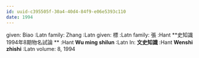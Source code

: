 ```yaml
---
id: uuid-c395505f-30a4-40d4-84f9-e06e5393c110
date: 1994
---
```


given: Biao :Latn
family: Zhang :Latn
given: 標  :Latn
family: 張 :Hant
**史知識1994年8期物名試論 ** :Hant
**Wu ming shilun** :Latn
In: 
**文史知識** :Hant
**Wenshi zhishi** :Latn
volume: 8, 1994